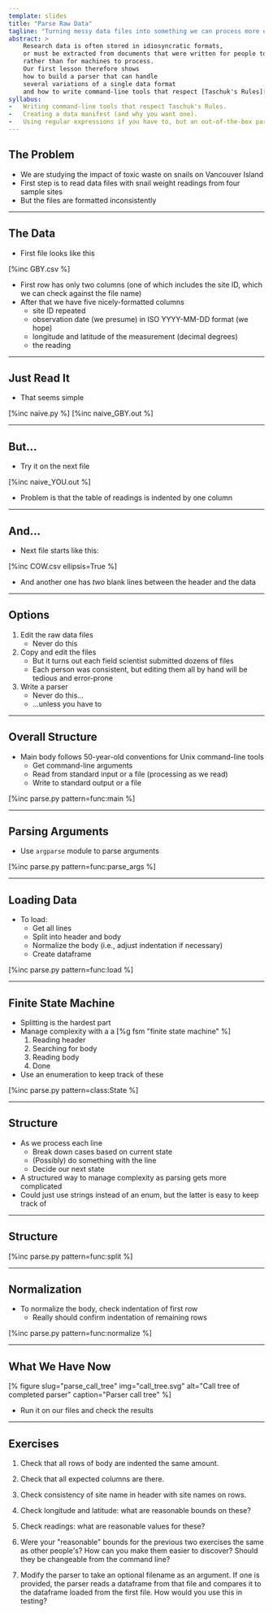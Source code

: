 ```yaml
---
template: slides
title: "Parse Raw Data"
tagline: "Turning messy data files into something we can process more easily."
abstract: >
    Research data is often stored in idiosyncratic formats,
    or must be extracted from documents that were written for people to read
    rather than for machines to process.
    Our first lesson therefore shows
    how to build a parser that can handle
    several variations of a single data format
    and how to write command-line tools that respect [Taschuk's Rules][taschuk].
syllabus:
-   Writing command-line tools that respect Taschuk's Rules.
-   Creating a data manifest (and why you want one).
-   Using regular expressions if you have to, but an out-of-the-box parser if one is available.
---
```


## The Problem

-   We are studying the impact of toxic waste on snails on Vancouver Island
-   First step is to read data files with snail weight readings from four sample sites
-   But the files are formatted inconsistently

---

## The Data

-   First file looks like this

[%inc GBY.csv %]

-   First row has only two columns (one of which includes the site ID, which we can check against the file name)
-   After that we have five nicely-formatted columns
    -   site ID repeated
    -   observation date (we presume) in ISO YYYY-MM-DD format (we hope)
    -   longitude and latitude of the measurement (decimal degrees)
    -   the reading

---

## Just Read It

-   That seems simple

[%inc naive.py %]
[%inc naive_GBY.out %]

---

## But…

-   Try it on the next file

[%inc naive_YOU.out %]

-   Problem is that the table of readings is indented by one column

---

## And…

-   Next file starts like this:

[%inc COW.csv ellipsis=True %]

-   And another one has *two* blank lines between the header and the data

---

## Options

1.  Edit the raw data files
    -   Never do this
2.  Copy and edit the files
    -   But it turns out each field scientist submitted dozens of files
    -   Each person was consistent, but editing them all by hand will be tedious and error-prone
3.  Write a parser
    -   Never do this…
    -   …unless you have to

---

## Overall Structure

-   Main body follows 50-year-old conventions for Unix command-line tools
    -   Get command-line arguments
    -   Read from standard input or a file (processing as we read)
    -   Write to standard output or a file

[%inc parse.py pattern=func:main %]

---

## Parsing Arguments

-   Use `argparse` module to parse arguments

[%inc parse.py pattern=func:parse_args %]

---

## Loading Data

-   To load:
    -   Get all lines
    -   Split into header and body
    -   Normalize the body (i.e., adjust indentation if necessary)
    -   Create dataframe

[%inc parse.py pattern=func:load %]

---

## Finite State Machine

-   Splitting is the hardest part
-   Manage complexity with a a [%g fsm "finite state machine" %]
    1.  Reading header
    2.  Searching for body
    3.  Reading body
    4.  Done
-   Use an enumeration to keep track of these

[%inc parse.py pattern=class:State %]

---

## Structure

-   As we process each line
    -   Break down cases based on current state
    -   (Possibly) do something with the line
    -   Decide our next state
-   A structured way to manage complexity as parsing gets more complicated
   -   Could just use strings instead of an enum, but the latter is easy to keep track of

---

## Structure

[%inc parse.py pattern=func:split %]

---

## Normalization

-   To normalize the body, check indentation of first row
    -   Really should confirm indentation of remaining rows

[%inc parse.py pattern=func:normalize %]

---

## What We Have Now

[% figure
   slug="parse_call_tree"
   img="call_tree.svg"
   alt="Call tree of completed parser"
   caption="Parser call tree"
%]

-   Run it on our files and check the results

---

## Exercises

1.  Check that all rows of body are indented the same amount.

1.  Check that all expected columns are there.

1.  Check consistency of site name in header with site names on rows.

1.  Check longitude and latitude: what are reasonable bounds on these?

1.  Check readings: what are reasonable values for these?

1.  Were your "reasonable" bounds for the previous two exercises the same as other people's?
    How can you make them easier to discover?
    Should they be changeable from the command line?

1.  Modify the parser to take an optional filename as an argument.
    If one is provided,
    the parser reads a dataframe from that file
    and compares it to the dataframe loaded from the first file.
    How would you use this in testing?
